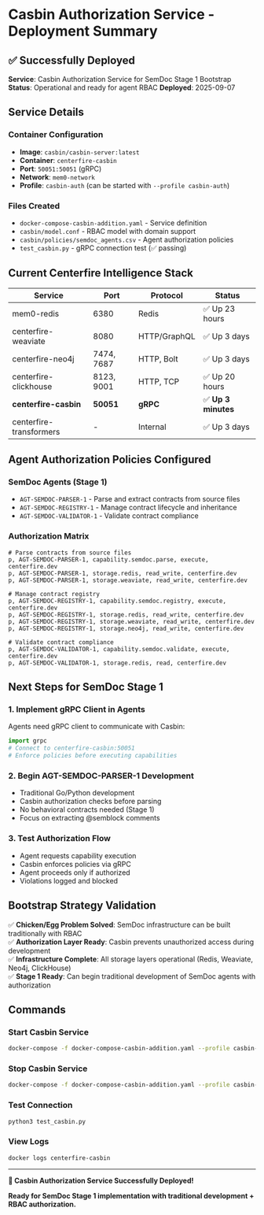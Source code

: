 # Casbin Authorization Service - Deployment Summary

## ✅ Successfully Deployed

**Service**: Casbin Authorization Service for SemDoc Stage 1 Bootstrap
**Status**: Operational and ready for agent RBAC
**Deployed**: 2025-09-07

## Service Details

### **Container Configuration**
- **Image**: `casbin/casbin-server:latest`
- **Container**: `centerfire-casbin`  
- **Port**: `50051:50051` (gRPC)
- **Network**: `mem0-network`
- **Profile**: `casbin-auth` (can be started with `--profile casbin-auth`)

### **Files Created**
- `docker-compose-casbin-addition.yaml` - Service definition
- `casbin/model.conf` - RBAC model with domain support
- `casbin/policies/semdoc_agents.csv` - Agent authorization policies
- `test_casbin.py` - gRPC connection test (✅ passing)

## Current Centerfire Intelligence Stack

| Service | Port | Protocol | Status |
|---------|------|----------|--------|
| mem0-redis | 6380 | Redis | ✅ Up 23 hours |
| centerfire-weaviate | 8080 | HTTP/GraphQL | ✅ Up 3 days |
| centerfire-neo4j | 7474, 7687 | HTTP, Bolt | ✅ Up 3 days |
| centerfire-clickhouse | 8123, 9001 | HTTP, TCP | ✅ Up 20 hours |
| **centerfire-casbin** | **50051** | **gRPC** | ✅ **Up 3 minutes** |
| centerfire-transformers | - | Internal | ✅ Up 3 days |

## Agent Authorization Policies Configured

### **SemDoc Agents (Stage 1)**
- `AGT-SEMDOC-PARSER-1` - Parse and extract contracts from source files
- `AGT-SEMDOC-REGISTRY-1` - Manage contract lifecycle and inheritance
- `AGT-SEMDOC-VALIDATOR-1` - Validate contract compliance

### **Authorization Matrix**
```csv
# Parse contracts from source files
p, AGT-SEMDOC-PARSER-1, capability.semdoc.parse, execute, centerfire.dev
p, AGT-SEMDOC-PARSER-1, storage.redis, read_write, centerfire.dev
p, AGT-SEMDOC-PARSER-1, storage.weaviate, read_write, centerfire.dev

# Manage contract registry  
p, AGT-SEMDOC-REGISTRY-1, capability.semdoc.registry, execute, centerfire.dev
p, AGT-SEMDOC-REGISTRY-1, storage.redis, read_write, centerfire.dev
p, AGT-SEMDOC-REGISTRY-1, storage.weaviate, read_write, centerfire.dev
p, AGT-SEMDOC-REGISTRY-1, storage.neo4j, read_write, centerfire.dev

# Validate contract compliance
p, AGT-SEMDOC-VALIDATOR-1, capability.semdoc.validate, execute, centerfire.dev
p, AGT-SEMDOC-VALIDATOR-1, storage.redis, read, centerfire.dev
```

## Next Steps for SemDoc Stage 1

### **1. Implement gRPC Client in Agents**
Agents need gRPC client to communicate with Casbin:
```python
import grpc
# Connect to centerfire-casbin:50051
# Enforce policies before executing capabilities
```

### **2. Begin AGT-SEMDOC-PARSER-1 Development**
- Traditional Go/Python development 
- Casbin authorization checks before parsing
- No behavioral contracts needed (Stage 1)
- Focus on extracting @semblock comments

### **3. Test Authorization Flow**
- Agent requests capability execution
- Casbin enforces policies via gRPC
- Agent proceeds only if authorized
- Violations logged and blocked

## Bootstrap Strategy Validation

✅ **Chicken/Egg Problem Solved**: SemDoc infrastructure can be built traditionally with RBAC  
✅ **Authorization Layer Ready**: Casbin prevents unauthorized access during development  
✅ **Infrastructure Complete**: All storage layers operational (Redis, Weaviate, Neo4j, ClickHouse)  
✅ **Stage 1 Ready**: Can begin traditional development of SemDoc agents with authorization

## Commands

### **Start Casbin Service**
```bash
docker-compose -f docker-compose-casbin-addition.yaml --profile casbin-auth up -d
```

### **Stop Casbin Service**  
```bash
docker-compose -f docker-compose-casbin-addition.yaml --profile casbin-auth down
```

### **Test Connection**
```bash
python3 test_casbin.py
```

### **View Logs**
```bash
docker logs centerfire-casbin
```

---

**🎉 Casbin Authorization Service Successfully Deployed!**

**Ready for SemDoc Stage 1 implementation with traditional development + RBAC authorization.**